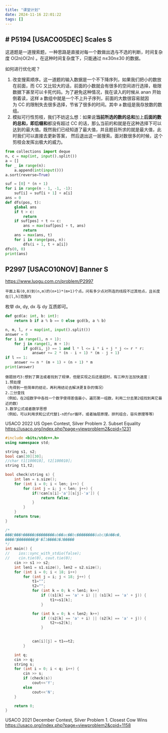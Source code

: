 ```yaml
---
title: "课堂计划"
date: 2024-11-16 22:01:22
tags: []
---
```

## # P5194 [USACO05DEC] Scales S

这道题是一道搜索题，一种思路是直接对每一个数做出选与不选的判断，时间复杂度 O(2n)O(2n) 。在这种时间复杂度下，只能通过 n≤30n≤30 的数据。

如何进行优化呢？

1. 改变搜索顺序。这一道题的输入数据是一个不下降序列，如果我们把小的数放在前面，而 CC 又比较大的话，前面的小数就会有很多的空间进行选择，极限数据下甚至可以卡死代码。为了避免这种情况，我在读入的时候从 anan​ 开始倒着读，这样 a 数组中就是一个不上升子序列，前面的大数很容易就因为 CC 的限制失去很多选择，节省了很多的时间。其中 a 数组是我存放数的数组。
2. 模拟可行性剪枝，我们不妨这么想：如果说**当前所选的数的总和**加上**后面的数的总和，即后缀和**都没有超过 CC 的话，那么当前的和就是在这种选择下可以达到的最大值。既然我们已经知道了最大值，并且题目所求的就是最大值，此时我们可以直接去更新答案， 然后退出这一层搜索。面对数很多的时候，这个剪枝会发挥出极大的威力。

```py
from collections import deque
n, c = map(int, input().split())
a = []
for _ in range(n):
    a.append(int(input()))
a.sort(reverse=True)

suf = [0] * (n + 1)
for i in range(n - 1, -1, -1):
    suf[i] = suf[i + 1] + a[i]
ans = 0
def dfs(pos, t):
    global ans
    if t > c:
        return
    if suf[pos] + t <= c:
        ans = max(suf[pos] + t, ans)
        return
    ans = max(ans, t)
    for i in range(pos, n):
        dfs(i + 1, t + a[i])
dfs(0, 0)
print(ans)

```

## P2997 [USACO10NOV] Banner S

https://www.luogu.com.cn/problem/P2997

```
平面上有(0,0)到(n,m)的(n+1)*(m+1)个点。问有多少点对所连的线段不过其他点，且长度在[l,h]范围内
```

枚举 dx, dy, dx 与 dy 互质即可。

```py
def gcd(a: int, b: int):
    return b if a % b == 0 else gcd(b, a % b)

n, m, l, r = map(int, input().split())
answer = 0
for i in range(1, n + 1):
    for j in range(1, m + 1):
        if gcd(i, j) == 1 and l * l <= i * i + j * j <= r * r:
            answer += 2 * (n - i + 1) * (m - j + 1)
if l == 1:
    answer += n * (m + 1) + (n + 1) * m
print(answer)
```


```
做题技巧3:想到了算法或者找到了规律，但是实现之后还是超时，有三种方法加快速度：
1.预处理
（先得到一些简单的结论，再利用结论去解决更复杂的情况）
2.二分查找
（例如，在2组数字中各找一个数字使得差值最小，遍历第一组数，利用二分去第2组找到离它最近的数）
3.数学公式或者数学思想
（例如，可以利用求和公式代替1-n的for循环，或者抽屉原理，排列组合，容斥原理等等）
```

USACO 2022 US Open Contest, Silver Problem 2. Subset Equality https://usaco.org/index.php?page=viewproblem2&cpid=1231

```cpp
#include <bits/stdc++.h>
using namespace std;

string s1, s2;
bool can[30][30];
//char t1[100010], t2[100010];
string t1,t2;

bool check(string s) {
    int len = s.size();
    for (int i = 0; i < len; i++) {
        for (int j = i; j < len; j++) {
            if(!can[s[i]-'a'][s[j]-'a']) {
                return false;
            }
        }
    }
    return true;
}

/*
���Է���һ�����ʣ��������ab��ac��bc��������ôabcҲ�ǿ��е�,
����Ԥ��������ѯ�ʳ�Ϊ1����2�Ϳ�����
*/
int main() {
//    ios::sync_with_stdio(false);
//    cin.tie(0), cout.tie(0);
    cin >> s1 >> s2;
    int len1 = s1.size(), len2 = s2.size();
    for (int i = 0; i < 18; i++)
        for (int j = i; j < 18; j++) {
           	t1="";
           	t2="";
            for (int k = 0; k < len1; k++)
                if ((s1[k] == 'a' + i) || (s1[k] == 'a' + j)) {
                    t1+=s1[k];
                }

            for (int k = 0; k < len2; k++)
                if ((s2[k] == 'a' + i) || (s2[k] == 'a' + j)) {
                    t2+=s2[k];
                }

            
            can[i][j] = t1==t2;
        }

    int q;
    cin >> q;
    string s;
    for (int i = 0; i < q; i++) {
        cin >> s;
        if (check(s)) 
			cout<<'Y';
        else 
			cout<<'N';
    }

    return 0;
}

```

USACO 2021 December Contest, Silver Problem 1. Closest Cow Wins https://usaco.org/index.php?page=viewproblem2&cpid=1158
